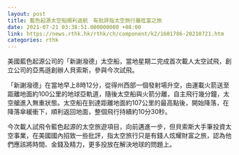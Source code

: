 ```yaml
---
layout: post
title: 藍色起源太空船順利返航　有批評指太空旅行屬炫富之旅
date: 2021-07-21 03:38:51.000000000 +08:00
link: https://news.rthk.hk/rthk/ch/component/k2/1601786-20210721.htm
categories: rthk
---
```


美國藍色起源公司的「新謝潑德」太空船，當地星期二完成首次載人太空試飛，創立公司的亞馬遜創辦人貝索斯，參與今次試飛。

「新謝潑德」在當地早上8時12分，從得州西部一個發射場升空，由運載火箭送至距離地面約100公里的地球亞軌道，隨後太空船與火箭分離，自主飛行幾分鐘，太空艙進入無重狀態。太空船在到達距離地面約107公里的最高點後，開始降落，在降落傘緩衝下，順利返回地面，整個飛行持續約10分30秒。

今次載人試飛令藍色起源的太空旅遊項目，向前邁進一步，但貝索斯大手筆投資太空事業，在美國國內招致一些批評，指太空旅行只是有錢人炫耀財富之旅，認為他們應該將時間、金錢及精力，更多投放在解決地球的問題上。
